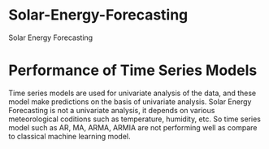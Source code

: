 # Solar-Energy-Forecasting
Solar Energy Forecasting

# Performance of Time Series Models
Time series models are used for univariate analysis of the data, and these model make predictions on the basis of univariate analysis. Solar Energy Forecasting is not a univariate analysis, it depends on various meteorological coditions such as temperature, humidity, etc. So time series model such as AR, MA, ARMA, ARMIA are not performing well as compare to classical machine learning model.
